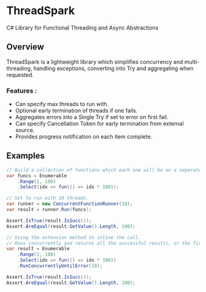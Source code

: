 # ThreadSpark
C# Library for Functional Threading and Async Abstractions

## Overview

ThreadSpark is a lightweight library which simplifies concurrency and multi-threading, handling exceptions, converting into Try<T> and aggregating when requested.

### Features :
 * Can specify max threads to run with.
 * Optional early termination of threads if one fails.
 * Aggregates errors into a Single Try<T> if set to error on first fail.
 * Can specify Cancellation Token for early termination from external source.
 * Provides progress notification on each item complete.
 
## Examples

```csharp
// Build a collection of functions which each one will be on a seperate thread.
var funcs = Enumerable
	.Range(1, 100)
	.Select(idx => fun(() => idx * 100));

// Set to run with 10 threads.
var runner = new ConcurrentFunctionRunner(10);
var result = runner.Run(funcs);

Assert.IsTrue(result.IsSucc());
Assert.AreEqual(result.GetValue().Length, 100);
```


```csharp
// Using the extension method to inline the call.
// Runs concurrently and returns all the successful results, or the first one which failed.
var result = Enumerable
	.Range(1, 100)
	.Select(idx => fun(() => idx * 100))
	.RunConcurrentlyUntilError(10);

Assert.IsTrue(result.IsSucc());
Assert.AreEqual(result.GetValue().Length, 100);
```
